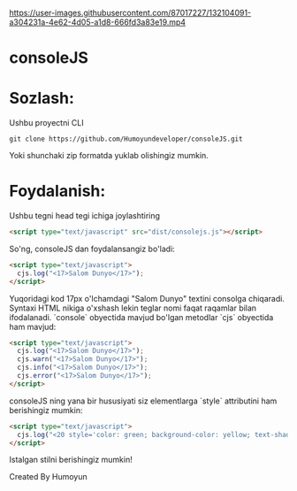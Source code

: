 

https://user-images.githubusercontent.com/87017227/132104091-a304231a-4e62-4d05-a1d8-666fd3a83e19.mp4

# consoleJS

# Sozlash:

<p>Ushbu proyectni CLI</p>

```
git clone https://github.com/Humoyundeveloper/consoleJS.git
```

<p>Yoki shunchaki zip formatda yuklab olishingiz mumkin.</p>

# Foydalanish:

<p>Ushbu tegni head tegi ichiga joylashtiring</p>

```html
<script type="text/javascript" src="dist/consolejs.js"></script>
```

<p>So'ng, consoleJS dan foydalansangiz bo'ladi:</p>

```html
<script type="text/javascript">
  cjs.log("<17>Salom Dunyo</17>");
</script>
```

<p>Yuqoridagi kod 17px o'lchamdagi "Salom Dunyo" textini consolga chiqaradi. Syntaxi HTML nikiga o'xshash lekin teglar nomi faqat raqamlar bilan ifodalanadi.
 `console` obyectida mavjud bo'lgan metodlar `cjs` obyectida ham mavjud:
</p>

```html
<script type="text/javascript">
  cjs.log("<17>Salom Dunyo</17>");
  cjs.warn("<17>Salom Dunyo</17>");
  cjs.info("<17>Salom Dunyo</17>");
  cjs.error("<17>Salom Dunyo</17>");
</script>
```

<p>consoleJS ning yana bir hususiyati siz elementlarga `style` attributini ham berishingiz mumkin:</p>

```html
<script type="text/javascript">
  cjs.log("<20 style='color: green; background-color: yellow; text-shadow: 2px 3px 5px rgba(0, 0, 0, 0.4)'>Salom Dunyo</20><17 style='font-weight: bolder'> Salom!!!</17>");
</script>
```

<p>Istalgan stilni berishingiz mumkin!</p>

<p>Created By Humoyun</p>
